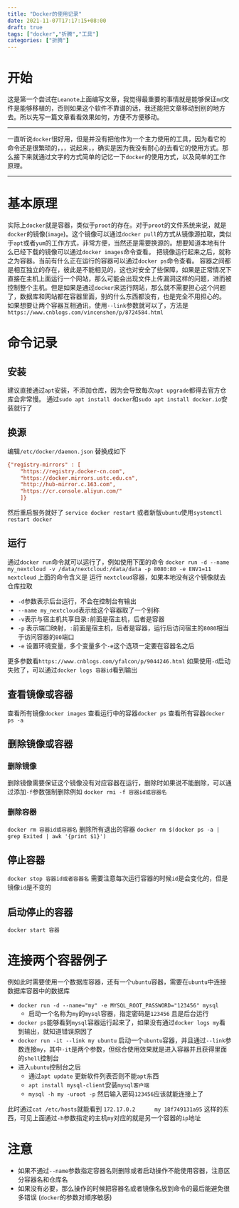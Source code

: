 ```yaml
---
title: "Docker的使用记录"
date: 2021-11-07T17:17:15+08:00
draft: true
tags: ["docker","折腾","工具"]
categories: ["折腾"]
---
```


# 开始
这是第一个尝试在`Leanote`上面编写文章，我觉得最重要的事情就是能够保证`md`文件是能够移植的，否则如果这个软件不靠谱的话，我还能把文章移动到别的地方去。所以先写一篇文章看看效果如何，方便不方便移动。

----------
一直听说`docker`很好用，但是并没有把他作为一个主力使用的工具，因为看它的命令还是很繁琐的，，，说起来，，确实是因为我没有耐心的去看它的使用方式。那么接下来就通过文字的方式简单的记忆一下`docker`的使用方式，以及简单的工作原理。

--------
# 基本原理
实际上`docker`就是容器，类似于`proot`的存在。对于`proot`的文件系统来说，就是`docker`的镜像(`image`)。这个镜像可以通过`docker pull`的方式从镜像源拉取，类似于`apt`或者`yum`的工作方式，非常方便，当然还是需要换源的。想要知道本地有什么已经下载的镜像可以通过`docker images`命令查看。
把镜像运行起来之后，就称之为容器。当前有什么正在运行的容器可以通过`docker ps`命令查看。
容器之间都是相互独立的存在，彼此是不能相见的，这也对安全了些保障，如果是正常情况下直接在主机上面运行一个网站，那么可能会出现文件上传漏洞这样的问题，进而被控制整个主机。但是如果是通过`docker`来运行网站，那么就不需要担心这个问题了，数据库和网站都在容器里面，别的什么东西都没有，也是完全不用担心的。
如果想要让两个容器互相通讯，使用`--link`参数就可以了，方法是`https://www.cnblogs.com/vincenshen/p/8724584.html`

# 命令记录
## 安装
建议直接通过`apt`安装，不添加仓库，因为会导致每次`apt upgrade`都得去官方仓库会非常慢。
通过`sudo apt install docker`和`sudo apt install docker.io`安装就行了

## 换源
编辑`/etc/docker/daemon.json`
替换成如下

```ini
{"registry-mirrors" : [
    "https://registry.docker-cn.com",
    "https://docker.mirrors.ustc.edu.cn",
    "http://hub-mirror.c.163.com",
    "https://cr.console.aliyun.com/"
    ]}
```
然后重启服务就好了 `service docker restart` 或者新版`ubuntu`使用`systemctl restart docker`

## 运行
通过`docker run`命令就可以运行了，例如使用下面的命令
`docker run -d --name my_nextcloud -v /data/nextcloud:/data/data -p 8080:80 -e ENV1=11 nextcloud`
上面的命令含义是
运行 `nextcloud`容器，如果本地没有这个镜像就去仓库拉取

+ `-d`参数表示后台运行，不会在控制台有输出
+ `--name my_nextcloud`表示给这个容器取了一个别称
+ `-v`表示与宿主机共享目录`:`前面是宿主机，后者是容器
+ `-p` 表示端口映射，`:`前面是宿主机，后者是容器，运行后访问宿主的`8080`相当于访问容器的`80`端口
+ `-e` 设置环境变量，多个变量多个`-e`这个选项一定要在容器名之后

更多参数看`https://www.cnblogs.com/yfalcon/p/9044246.html`
如果使用`-d`启动失败了，可以通过`docker logs 容器id`看到输出

## 查看镜像或容器
查看所有镜像`docker images`
查看运行中的容器`docker ps`
查看所有容器`docker ps -a`

## 删除镜像或容器
### 删除镜像
删除镜像需要保证这个镜像没有对应容器在运行，删除时如果说不能删除，可以通过添加`-f`参数强制删除例如
`docker rmi -f 容器id或容器名`
### 删除容器
`docker rm 容器id或容器名`
删除所有退出的容器
`docker rm $(docker ps -a | grep Exited | awk '{print $1}')`

## 停止容器
`docker stop 容器id或者容器名`
需要注意每次运行容器的时候`id`是会变化的，但是镜像`id`是不变的

## 启动停止的容器
`docker start 容器`

# 连接两个容器例子
例如此时需要使用一个数据库容器，还有一个`ubuntu`容器，需要在`ubuntu`中连接数据库容器中的数据库

+ `docker run -d --name="my" -e MYSQL_ROOT_PASSWORD="123456" mysql` 
    + 启动一个名称为`my`的`mysql`容器，指定密码是`123456` 且是后台运行
+ `docker ps`能够看到`mysql`容器运行起来了，如果没有通过`docker logs my`看到输出，就知道错误原因了
+ `docker run -it --link my ubuntu` 启动一个`ubuntu`容器，并且通过`--link`参数连接`my`，其中`-it`是两个参数，但综合使用效果就是进入容器并且获得里面的`shell`控制台
+ 进入`ubuntu`控制台之后
    + 通过`apt update` 更新软件列表否则不能`apt`东西
    + `apt install mysql-client`安装`mysql客户端`
    + `mysql -h my -uroot -p` 然后输入密码`123456`应该就能连接上了

此时通过`cat /etc/hosts`就能看到 `172.17.0.2      my 18f749131a95` 这样的东西，可见上面通过`-h`参数指定的主机`my`对应的就是另一个容器的`ip`地址
    
# 注意
+ 如果不通过`--name`参数指定容器名则删除或者启动操作不能使用容器，注意区分容器名和仓库名
+ 如果没有必要，那么操作的时候把容器名或者镜像名放到命令的最后能避免很多错误 (`docker`的参数对顺序敏感)
